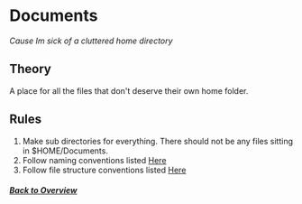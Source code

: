 # Documents
*Cause Im sick of a cluttered home directory*
## Theory
A place for all the files that don't deserve their own home folder. 

## Rules
1. Make sub directories for everything. There should not be any files sitting in \$HOME/Documents.
2. Follow naming conventions listed [Here](../../../../../Data_Management/naming_conventions.md)
3. Follow file structure conventions listed [Here](../../../../../Data_Management/file_structure_conventions.md)

#### *[Back to Overview](../overview.md)*
